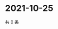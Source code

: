 # 2021-10-25

共 0 条

<!-- BEGIN WEIBO -->
<!-- 最后更新时间 Mon Oct 25 2021 17:14:22 GMT+0800 (China Standard Time) -->

<!-- END WEIBO -->

